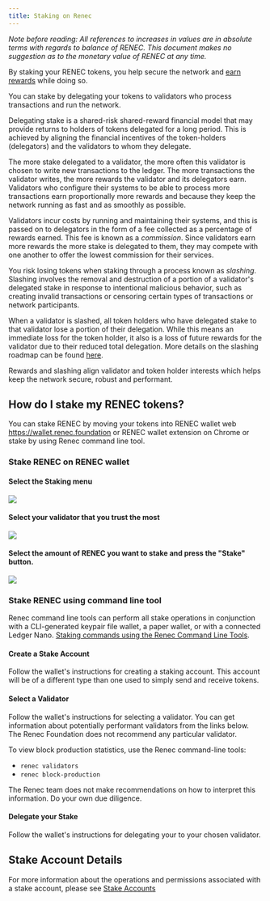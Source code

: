 ```yaml
---
title: Staking on Renec
---
```


_Note before reading: All references to increases in values are in absolute
terms with regards to balance of RENEC.
This document makes no suggestion as to the monetary value of RENEC at any time._

By staking your RENEC tokens, you help secure the network and
[earn rewards](implemented-proposals/staking-rewards.md) while doing so.

You can stake by delegating your tokens to validators who process transactions and run the network.

Delegating stake is a shared-risk shared-reward financial model that may provide
returns to holders of tokens delegated for a long period.
This is achieved by aligning the financial incentives of the token-holders
(delegators) and the validators to whom they delegate.

The more stake delegated to a validator, the more often this validator
is chosen to write new transactions to the ledger. The more transactions
the validator writes, the more rewards the validator and its delegators earn.
Validators who configure their systems to be able to process more transactions
earn proportionally more rewards and
because they keep the network running as fast and as smoothly as possible.

Validators incur costs by running and maintaining their systems, and this is
passed on to delegators in the form of a fee collected as a percentage of
rewards earned. This fee is known as a _commission_. Since validators earn more
rewards the more stake is delegated to them, they may compete with one another
to offer the lowest commission for their services.

You risk losing tokens when staking through a process known as
_slashing_. Slashing involves the removal and destruction of a portion of a
validator's delegated stake in response to intentional malicious behavior,
such as creating invalid transactions or censoring certain types of transactions
or network participants.

When a validator is slashed, all token holders who have delegated stake to that
validator lose a portion of their delegation. While this means an immediate
loss for the token holder, it also is a loss of future rewards for the validator
due to their reduced total delegation. More details on the slashing roadmap can
be found
[here](proposals/optimistic-confirmation-and-slashing.md#slashing-roadmap).

Rewards and slashing align validator and token holder interests which helps keep the network
secure, robust and performant.


## How do I stake my RENEC tokens?

You can stake RENEC by moving your tokens
into RENEC wallet web https://wallet.renec.foundation or RENEC wallet extension on Chrome or stake by using Renec command line tool.

### Stake RENEC on RENEC wallet
#### Select the Staking menu

![](https://img-portal-prod.s3.amazonaws.com/uploads/image/attachment/54379/3.png)

#### Select your validator that you trust the most

![](https://img-portal-prod.s3.amazonaws.com/uploads/image/attachment/73327/Screen_Shot_2022-10-23_at_13.10.55.png)

#### Select the amount of RENEC you want to stake and press the "Stake" button.

![](https://img-portal-prod.s3.amazonaws.com/uploads/image/attachment/54381/5.png)

### Stake RENEC using command line tool
Renec command line tools can perform all stake operations in conjunction
  with a CLI-generated keypair file wallet, a paper wallet, or with a connected
  Ledger Nano.
  [Staking commands using the Renec Command Line Tools](cli/delegate-stake.md).

#### Create a Stake Account

Follow the wallet's instructions for creating a staking account.  This account
will be of a different type than one used to simply send and receive tokens.

#### Select a Validator

Follow the wallet's instructions for selecting a validator.  You can get
information about potentially performant validators from the links below.
The Renec Foundation does not recommend any particular validator.

To view block production statistics, use the Renec command-line tools:

- `renec validators`
- `renec block-production`

The Renec team does not make recommendations on how to interpret this
information. Do your own due diligence.

#### Delegate your Stake

Follow the wallet's instructions for delegating your to your chosen validator.

## Stake Account Details

For more information about the operations and permissions associated with a
stake account, please see [Stake Accounts](staking/stake-accounts.md)
